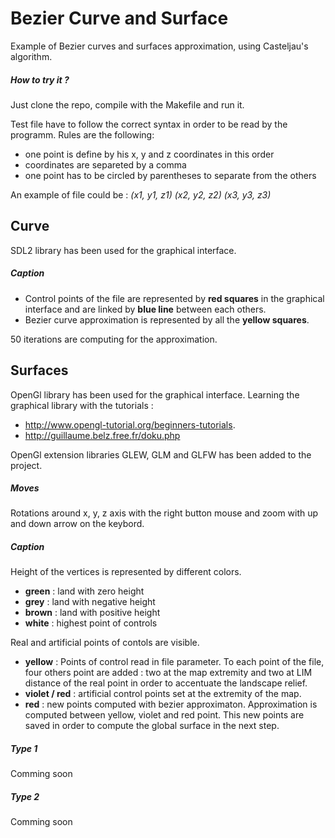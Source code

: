 # Bezier Curve and Surface

Example of Bezier curves and surfaces approximation, using Casteljau's algorithm.

##### How to try it ?

Just clone the repo, compile with the Makefile and run it.

Test file have to follow the correct syntax in order to be read by the programm. Rules are the following:
* one point is define by his x, y and z coordinates in this order
* coordinates are separeted by a comma
* one point has to be circled by parentheses to separate from the others

An example of file could be : *(x1, y1, z1) (x2, y2, z2) (x3, y3, z3)*

## Curve

SDL2 library has been used for the graphical interface.

##### Caption

* Control points of the file are represented by **red squares** in the graphical interface and are linked by **blue line** between each others.
* Bezier curve approximation is represented by all the **yellow squares**.

50 iterations are computing for the approximation.

## Surfaces



OpenGl library has been used for the graphical interface. Learning the graphical library with the tutorials :
* http://www.opengl-tutorial.org/beginners-tutorials.
* http://guillaume.belz.free.fr/doku.php

OpenGl extension libraries GLEW, GLM and GLFW has been added to the project.

##### Moves

Rotations around x, y, z axis with the right button mouse and zoom with up and down arrow on the keybord.

##### Caption

Height of the vertices is represented by different colors.
* **green** : land with zero height
* **grey** : land with negative height
* **brown** : land with positive height
* **white** : highest point of controls

Real and artificial points of contols are visible.
* **yellow** : Points of control read in file parameter. To each point of the file, four others point are added : two at the map extremity and two at LIM distance of the real point in order to accentuate the landscape relief.
* **violet / red** : artificial control points set at the extremity of the map.
* **red** : new points computed with bezier approximaton. Approximation is computed between yellow, violet and red point. This new points are saved in order to compute the global surface in the next step.

##### Type 1

Comming soon

##### Type 2

Comming soon
